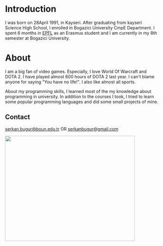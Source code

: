 # Introduction #

I was born on 28April 1991, in Kayseri. After graduating from kayseri Science High School, I enrolled in Bogazici University CmpE Department. I spent 6 months in [EPFL](http://www.epfl.ch) as an Erasmus student and I am currently in my 8th semester at Bogazici University.


# About #

I am a big fan of video games. Especially, I love World Of Warcraft and DOTA 2. I have played almost 600 hours of DOTA 2 last year. I can't blame anyone for saying "You have no life!". I also like almost all sports.


About my programming skills, I learned most of the my knowledge about programming in university. In addition to the courses I took, I tried to learn some popular programming languages and did some small projects of mine.

## Contact ##

serkan.bugur@boun.edu.tr OR serkanbugur@gmail.com

<a href='http://www.youtube.com/watch?feature=player_embedded&v=wZZ7oFKsKzY' target='_blank'><img src='http://img.youtube.com/vi/wZZ7oFKsKzY/0.jpg' width='425' height=344 /></a>
